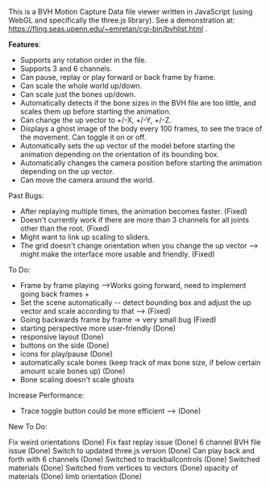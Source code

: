 This is a BVH Motion Capture Data file viewer written in JavaScript (using WebGL and specifically the three.js library). See a demonstration at: https://fling.seas.upenn.edu/~emretan/cgi-bin/bvhlist.html .

**Features**:
- Supports any rotation order in the file.
- Supports 3 and 6 channels.
- Can pause, replay or play forward or back frame by frame.
- Can scale the whole world up/down.
- Can scale just the bones up/down.
- Automatically detects if the bone sizes in the BVH file are too little, and scales them up before starting the animation.
- Can change the up vector to +/-X, +/-Y, +/-Z.
- Displays a ghost image of the body every 100 frames, to see the trace of the movement. Can toggle it on or off.
- Automatically sets the up vector of the model before starting the animation depending on the orientation of its bounding box.
- Automatically changes the camera position before starting the animation depending on the up vector.
- Can move the camera around the world.

Past Bugs:

- After replaying multiple times, the animation becomes faster. (Fixed)
- Doesn't currently work if there are more than 3 channels for all joints other than the root. (Fixed)
- Might want to link up scaling to sliders.
- The grid doesn't change orientation when you change the up vector --> might make the interface more usable and friendly. (Fixed)

To Do:

- Frame by frame playing -->Works going forward, need to implement going back frames +
- Set the scene automatically -- detect bounding box and adjust the up vector and scale according to that --> (Fixed)
- Going backwards frame by frame -> very small bug (Fixed)
- starting perspective more user-friendly (Done)
- responsive layout (Done)
- buttons on the side (Done)
- icons for play/pause (Done)
- automatically scale bones (keep track of max bone size, if below certain amount scale bones up) (Done)
- Bone scaling doesn't scale ghosts


Increase Performance:

- Trace toggle button could be more efficient --> (Done)


New To Do:

 Fix weird orientations (Done)
 Fix fast replay issue (Done)
 6 channel BVH file issue (Done) 
 Switch to updated three.js version (Done)
 Can play back and forth with 6 channels (Done)
 Switched to trackballcontrols (Done)
 Switched materials (Done)
 Switched from vertices to vectors (Done)
 opacity of materials (Done)
 limb orientation (Done) 